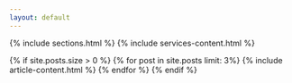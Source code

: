 ```yaml
---
layout: default
---
```


{% include sections.html %}
{% include services-content.html %}
<div class="container">
    <div class="row">
        <div class="col col-12 col-d-10 col-m-12 push-m-0 push-d-1">
            <div class="contaniner__inner">
                <div class="row grid">
                    {% if site.posts.size > 0 %}
                    {% for post in site.posts limit: 3%}
                    {% include article-content.html %}
                    {% endfor %}
                    {% endif %}
                </div>
            </div>
        </div>
    </div>
</div>
